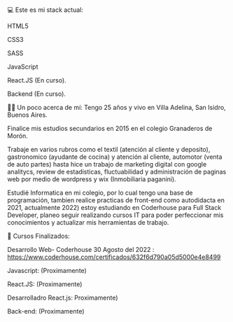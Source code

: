💻 Este es mi stack actual:

HTML5

CSS3

SASS

JavaScript

React.JS (En curso).

Backend (En curso).


👨‍🦱 Un poco acerca de mí:
Tengo 25 años y vivo en Villa Adelina, San Isidro, Buenos Aires.

Finalice mis estudios secundarios en 2015 en el colegio Granaderos de Morón.

Trabaje en varios rubros como el textil (atención al cliente y deposito), gastronomico (ayudante de cocina) y atención al cliente, automotor (venta de auto partes) hasta hice un trabajo de marketing digital con google analitycs, review de estadisticas, fluctuabilidad y administración de paginas web por medio de wordpress y wix (Inmobiliaria paganini).

Estudié Informatica en mi colegio, por lo cual tengo una base de programación, tambien realice practicas de front-end como autodidacta en 2021, actualmente 2022) estoy estudiando en Coderhouse para Full Stack Developer, planeo seguir realizando cursos IT para poder perfeccionar mis conocimientos y actualizar mis herramientas de trabajo.

📃 Cursos Finalizados:

Desarrollo Web- Coderhouse 30 Agosto del 2022 : https://www.coderhouse.com/certificados/632f6d790a05d5000e4e8499

Javascript: (Proximamente)

React.JS: (Proximamente)

Desarrolladro React.js: Proximamente)

Back-end: (Proximamente)
